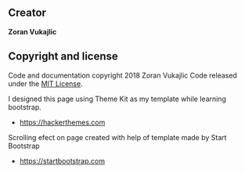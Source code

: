 ## Creator

**Zoran Vukajlic**

## Copyright and license

Code and documentation copyright 2018 Zoran Vukajlic
Code released under the [MIT License](https://opensource.org/licenses/MIT).

I designed this page using Theme Kit as my template while learning bootstrap.

* <https://hackerthemes.com>

Scrolling efect on page created with help of template made by Start Bootstrap

* https://startbootstrap.com

